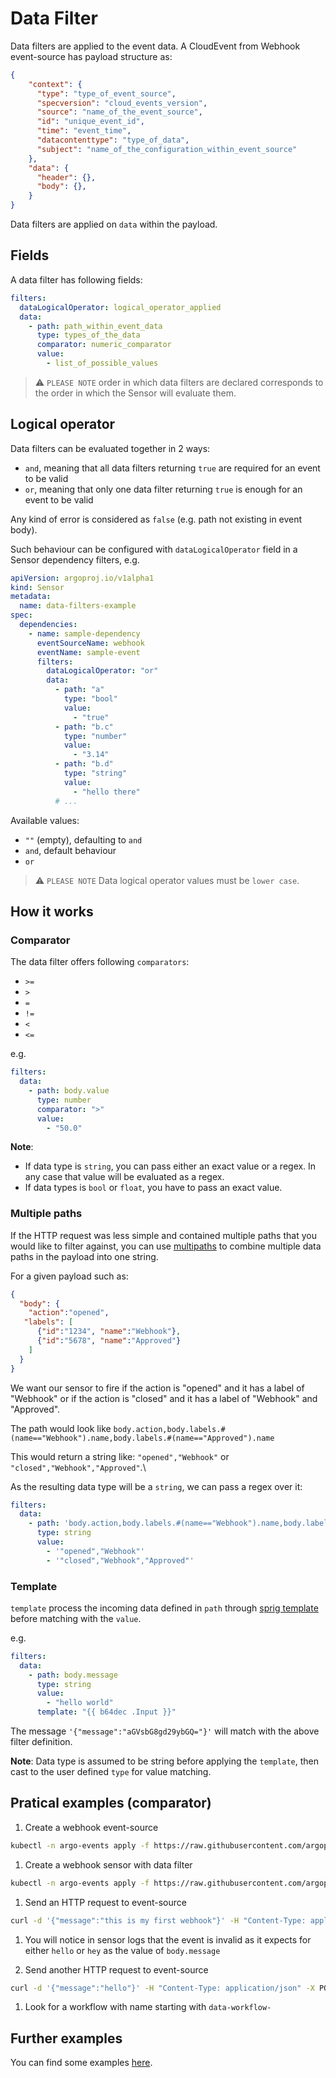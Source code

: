 
# Data Filter

Data filters are applied to the event data. A CloudEvent from Webhook event-source has payload structure as:

```json
{
    "context": {
      "type": "type_of_event_source",
      "specversion": "cloud_events_version",
      "source": "name_of_the_event_source",
      "id": "unique_event_id",
      "time": "event_time",
      "datacontenttype": "type_of_data",
      "subject": "name_of_the_configuration_within_event_source"
    },
    "data": {
      "header": {},
      "body": {},
    }
}
```

Data filters are applied on `data` within the payload.

## Fields

A data filter has following fields:

```yaml
filters:
  dataLogicalOperator: logical_operator_applied
  data:
    - path: path_within_event_data
      type: types_of_the_data
      comparator: numeric_comparator
      value:
        - list_of_possible_values
```

> ⚠️ `PLEASE NOTE` order in which data filters are declared corresponds to the order in which the Sensor will evaluate them.

## Logical operator

Data filters can be evaluated together in 2 ways:

- `and`, meaning that all data filters returning `true` are required for an event to be valid
- `or`, meaning that only one data filter returning `true` is enough for an event to be valid

Any kind of error is considered as `false` (e.g. path not existing in event body).

Such behaviour can be configured with `dataLogicalOperator` field in a Sensor dependency filters, e.g.

```yaml
apiVersion: argoproj.io/v1alpha1
kind: Sensor
metadata:
  name: data-filters-example
spec:
  dependencies:
    - name: sample-dependency
      eventSourceName: webhook
      eventName: sample-event
      filters:
        dataLogicalOperator: "or"
        data:
          - path: "a"
            type: "bool"
            value:
              - "true"
          - path: "b.c"
            type: "number"
            value:
              - "3.14"
          - path: "b.d"
            type: "string"
            value:
              - "hello there"
          # ...
```

Available values:

- `""` (empty), defaulting to `and`
- `and`, default behaviour
- `or`

> ⚠️ `PLEASE NOTE` Data logical operator values must be `lower case`.

## How it works

### Comparator

The data filter offers following `comparators`:

- `>=`
- `>`
- `=`
- `!=`
- `<`
- `<=`

e.g.

```yaml
filters:
  data:
    - path: body.value
      type: number
      comparator: ">"
      value:
        - "50.0"
```

**Note**:

- If data type is `string`, you can pass either an exact value or a regex. In any case that value will be evaluated as a regex.
- If data types is `bool` or `float`, you have to pass an exact value.

### Multiple paths

If the HTTP request was less simple and contained multiple paths that you would like to filter against, you can use [multipaths](https://github.com/tidwall/gjson/blob/master/SYNTAX.md#multipaths) to combine multiple data paths in the payload into one string.

For a given payload such as:

```json
{
  "body": {
    "action":"opened",
   "labels": [
      {"id":"1234", "name":"Webhook"}, 
      {"id":"5678", "name":"Approved"}
    ]
  }
}
```

We want our sensor to fire if the action is "opened" and it has a label of "Webhook" or if the action is "closed" and it has a label of "Webhook" and "Approved".

The path would look like `body.action,body.labels.#(name=="Webhook").name,body.labels.#(name=="Approved").name`

This would return a string like: `"opened","Webhook"` or `"closed","Webhook","Approved"`.\

As the resulting data type will be a `string`, we can pass a regex over it:

```yaml
filters:
  data:
    - path: 'body.action,body.labels.#(name=="Webhook").name,body.labels.#(name=="Approved").name'
      type: string
      value:
        - '"opened","Webhook"'
        - '"closed","Webhook","Approved"'
```

### Template

`template` process the incoming data defined in `path` through [sprig template](https://github.com/Masterminds/sprig) before matching with the `value`.

e.g.

```yaml
filters:
  data:
    - path: body.message
      type: string
      value:
        - "hello world"
      template: "{{ b64dec .Input }}"
```

The message `'{"message":"aGVsbG8gd29ybGQ="}'` will match with the above filter definition.

**Note**: Data type is assumed to be string before applying the `template`, then cast to the user defined `type` for value matching.

## Pratical examples (comparator)

1. Create a webhook event-source

  ```bash
  kubectl -n argo-events apply -f https://raw.githubusercontent.com/argoproj/argo-events/stable/examples/event-sources/webhook.yaml
  ```

1. Create a webhook sensor with data filter

  ```bash
  kubectl -n argo-events apply -f https://raw.githubusercontent.com/argoproj/argo-events/stable/examples/sensors/filter-with-data-simple-1.yaml
  ```

1. Send an HTTP request to event-source

  ```bash
  curl -d '{"message":"this is my first webhook"}' -H "Content-Type: application/json" -X POST http://localhost:12000/example
  ```

1. You will notice in sensor logs that the event is invalid as it expects for either `hello` or `hey` as the value of `body.message`

1. Send another HTTP request to event-source

  ```bash
  curl -d '{"message":"hello"}' -H "Content-Type: application/json" -X POST http://localhost:12000/example
  ```

1. Look for a workflow with name starting with `data-workflow-`

## Further examples

You can find some examples [here](https://github.com/argoproj/argo-events/tree/master/examples/sensors).
